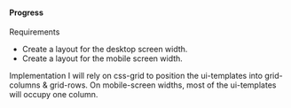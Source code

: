 #### Progress

Requirements
- Create a layout for the desktop screen width.
- Create a layout for the mobile screen width. 

Implementation
I will rely on css-grid to position the ui-templates
into grid-columns & grid-rows. On mobile-screen widths, most of the ui-templates will occupy one
column.